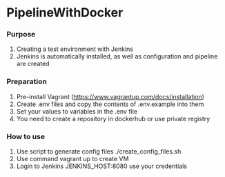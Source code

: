 # PipelineWithDocker

### Purpose

1. Creating a test environment with Jenkins
2. Jenkins is automatically installed, as well as configuration and pipeline are created


### Preparation

1. Pre-install Vagrant (https://www.vagrantup.com/docs/installation)
2. Create .env files and copy the contents of .env.example into them
3. Set your values to variables in the .env file
4. You need to create a repository in dockerhub or use private registry

### How to use

1. Use script to generate config files  ./create_config_files.sh
2. Use command vagrant up to create VM
3. Login to Jenkins JENKINS_HOST:8080 use your credentials
   

